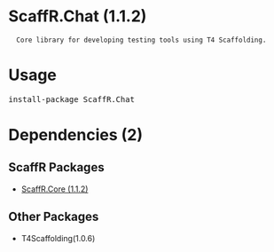﻿ScaffR.Chat (1.1.2)
======

      Core library for developing testing tools using T4 Scaffolding.
    
Usage
======
<pre>install-package ScaffR.Chat</pre>
Dependencies (2)
=====

ScaffR Packages
------
* [ScaffR.Core (1.1.2)](https://github.com/wcpro/ScaffR/tree/master/src/ScaffR.Core)

Other Packages
------
* T4Scaffolding(1.0.6)
